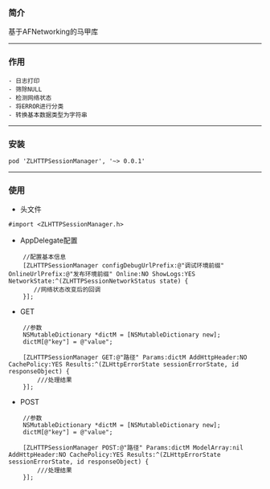 ### 简介
基于AFNetworking的马甲库

---
### 作用
    - 日志打印
    - 筛除NULL
    - 检测网络状态
    - 将ERROR进行分类	
    - 转换基本数据类型为字符串
---
### 安装
```
pod 'ZLHTTPSessionManager', '~> 0.0.1'
```
---
### 使用
- 头文件
```
#import <ZLHTTPSessionManager.h>
```
- AppDelegate配置
```
    //配置基本信息
    [ZLHTTPSessionManager configDebugUrlPrefix:@"调试环境前缀" OnlineUrlPrefix:@"发布环境前缀" Online:NO ShowLogs:YES NetworkState:^(ZLHTTPSessionNetworkStatus state) {
       //网络状态改变后的回调
    }];
```
- GET
```
    //参数
    NSMutableDictionary *dictM = [NSMutableDictionary new];
    dictM[@"key"] = @"value";
    
    [ZLHTTPSessionManager GET:@"路径" Params:dictM AddHttpHeader:NO CachePolicy:YES Results:^(ZLHttpErrorState sessionErrorState, id responseObject) {
        ///处理结果
    }];
```
- POST
```
    //参数
    NSMutableDictionary *dictM = [NSMutableDictionary new];
    dictM[@"key"] = @"value";
    
    [ZLHTTPSessionManager POST:@"路径" Params:dictM ModelArray:nil AddHttpHeader:NO CachePolicy:YES Results:^(ZLHttpErrorState sessionErrorState, id responseObject) {
        ///处理结果
    }];
```
